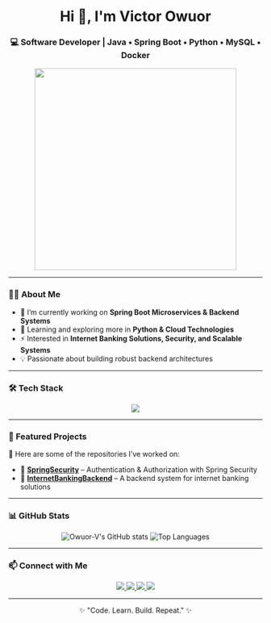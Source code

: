 <!-- GitHub Profile README for Owuor-V -->

<h1 align="center">Hi 👋, I'm Victor Owuor</h1>
<h3 align="center">💻 Software Developer | Java • Spring Boot • Python • MySQL • Docker</h3>

<p align="center">
  <img src="https://media.giphy.com/media/qgQUggAC3Pfv687qPC/giphy.gif" width="400"/>
</p>

---

### 👨‍💻 About Me
- 🔭 I’m currently working on **Spring Boot Microservices & Backend Systems**  
- 🌱 Learning and exploring more in **Python & Cloud Technologies**  
- ⚡ Interested in **Internet Banking Solutions, Security, and Scalable Systems**  
- 💡 Passionate about building robust backend architectures  

---

### 🛠️ Tech Stack  
<p align="center">
  <img src="https://skillicons.dev/icons?i=java,spring,python,mysql,docker,git,html,css" />
</p>

---

### 📂 Featured Projects  
🚀 Here are some of the repositories I’ve worked on:  

- 🔐 [**SpringSecurity**](https://github.com/Owuor-V/SpringSecurity) – Authentication & Authorization with Spring Security  
- 🏦 [**InternetBankingBackend**](https://github.com/Owuor-V/InternetBankingBackend) – A backend system for internet banking solutions  

---

### 📊 GitHub Stats  
<p align="center">
  <img src="https://github-readme-stats.vercel.app/api?username=Owuor-V&show_icons=true&theme=tokyonight" alt="Owuor-V's GitHub stats" />
  <img src="https://github-readme-stats.vercel.app/api/top-langs/?username=Owuor-V&layout=compact&theme=tokyonight" alt="Top Languages" />
</p>

---

### 📫 Connect with Me  
<p align="center">
  <a href="https://www.linkedin.com/in/victor-owuor" target="_blank">
    <img src="https://img.shields.io/badge/LinkedIn-0077B5?style=for-the-badge&logo=linkedin&logoColor=white"/>
  </a>
  <a href="mailto:your-email@example.com">
    <img src="https://img.shields.io/badge/Email-D14836?style=for-the-badge&logo=gmail&logoColor=white"/>
  </a>
  <a href="https://twitter.com/your-twitter" target="_blank">
    <img src="https://img.shields.io/badge/Twitter-1DA1F2?style=for-the-badge&logo=twitter&logoColor=white"/>
  </a>
  <a href="https://github.com/Owuor-V" target="_blank">
    <img src="https://img.shields.io/badge/GitHub-100000?style=for-the-badge&logo=github&logoColor=white"/>
  </a>
</p>

---

<p align="center">✨ "Code. Learn. Build. Repeat." ✨</p>
